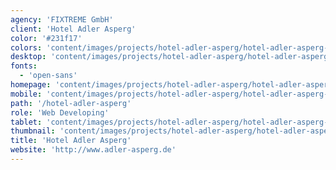 ```yaml
---
agency: 'FIXTREME GmbH'
client: 'Hotel Adler Asperg'
color: '#231f17'
colors: 'content/images/projects/hotel-adler-asperg/hotel-adler-asperg-colors.png'
desktop: 'content/images/projects/hotel-adler-asperg/hotel-adler-asperg-imac.png'
fonts:
  - 'open-sans'
homepage: 'content/images/projects/hotel-adler-asperg/hotel-adler-asperg.png'
mobile: 'content/images/projects/hotel-adler-asperg/hotel-adler-asperg-iphone.png'
path: '/hotel-adler-asperg'
role: 'Web Developing'
tablet: 'content/images/projects/hotel-adler-asperg/hotel-adler-asperg-ipad.png'
thumbnail: 'content/images/projects/hotel-adler-asperg/hotel-adler-asperg-thumbnail.png'
title: 'Hotel Adler Asperg'
website: 'http://www.adler-asperg.de'
---
```

